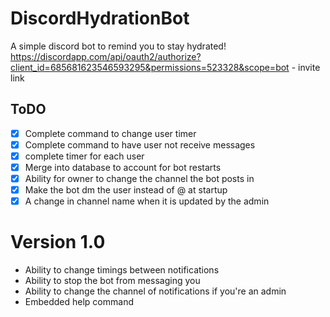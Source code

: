 # DiscordHydrationBot
A simple discord bot to remind you to stay hydrated!
https://discordapp.com/api/oauth2/authorize?client_id=685681623546593295&permissions=523328&scope=bot - invite link

## ToDO
- [x] Complete command to change user timer
- [x] Complete command to have user not receive messages
- [x] complete timer for each user
- [x] Merge into database to account for bot restarts
- [x] Ability for owner to change the channel the bot posts in
- [x] Make the bot dm the user instead of @ at startup
- [x] A change in channel name when it is updated by the admin

# Version 1.0
* Ability to change timings between notifications
* Ability to stop the bot from messaging you
* Ability to change the channel of notifications if you're an admin
* Embedded help command